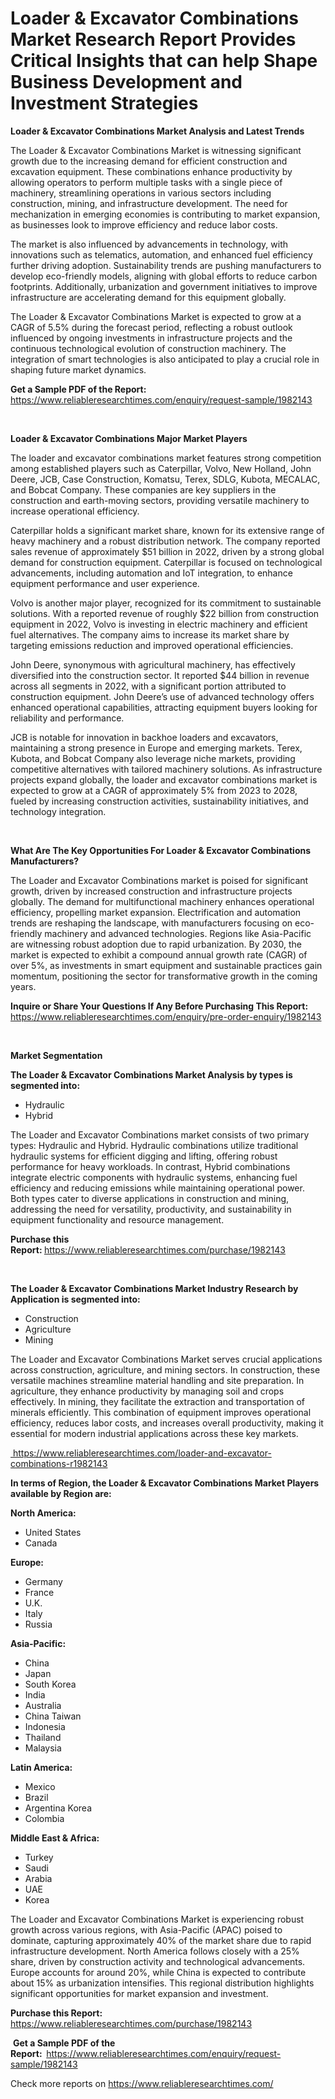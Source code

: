 <p><h1>Loader & Excavator Combinations Market Research Report Provides Critical Insights that can help Shape Business Development and Investment Strategies</h1></p><p><strong>Loader & Excavator Combinations Market Analysis and Latest Trends</strong></p>
<p><p>The Loader & Excavator Combinations Market is witnessing significant growth due to the increasing demand for efficient construction and excavation equipment. These combinations enhance productivity by allowing operators to perform multiple tasks with a single piece of machinery, streamlining operations in various sectors including construction, mining, and infrastructure development. The need for mechanization in emerging economies is contributing to market expansion, as businesses look to improve efficiency and reduce labor costs.</p><p>The market is also influenced by advancements in technology, with innovations such as telematics, automation, and enhanced fuel efficiency further driving adoption. Sustainability trends are pushing manufacturers to develop eco-friendly models, aligning with global efforts to reduce carbon footprints. Additionally, urbanization and government initiatives to improve infrastructure are accelerating demand for this equipment globally. </p><p>The Loader & Excavator Combinations Market is expected to grow at a CAGR of 5.5% during the forecast period, reflecting a robust outlook influenced by ongoing investments in infrastructure projects and the continuous technological evolution of construction machinery. The integration of smart technologies is also anticipated to play a crucial role in shaping future market dynamics.</p></p>
<p><strong>Get a Sample PDF of the Report:&nbsp;</strong> <a href="https://www.reliableresearchtimes.com/enquiry/request-sample/1982143?utm_campaign=2669&utm_medium=2&utm_source=Github&utm_content=ia&utm_term=02032025&utm_id=loader-excavator-combinations">https://www.reliableresearchtimes.com/enquiry/request-sample/1982143</a></p>
<p>&nbsp;</p>
<p><strong>Loader & Excavator Combinations Major Market Players</strong></p>
<p><p>The loader and excavator combinations market features strong competition among established players such as Caterpillar, Volvo, New Holland, John Deere, JCB, Case Construction, Komatsu, Terex, SDLG, Kubota, MECALAC, and Bobcat Company. These companies are key suppliers in the construction and earth-moving sectors, providing versatile machinery to increase operational efficiency.</p><p>Caterpillar holds a significant market share, known for its extensive range of heavy machinery and a robust distribution network. The company reported sales revenue of approximately $51 billion in 2022, driven by a strong global demand for construction equipment. Caterpillar is focused on technological advancements, including automation and IoT integration, to enhance equipment performance and user experience.</p><p>Volvo is another major player, recognized for its commitment to sustainable solutions. With a reported revenue of roughly $22 billion from construction equipment in 2022, Volvo is investing in electric machinery and efficient fuel alternatives. The company aims to increase its market share by targeting emissions reduction and improved operational efficiencies.</p><p>John Deere, synonymous with agricultural machinery, has effectively diversified into the construction sector. It reported $44 billion in revenue across all segments in 2022, with a significant portion attributed to construction equipment. John Deere’s use of advanced technology offers enhanced operational capabilities, attracting equipment buyers looking for reliability and performance.</p><p>JCB is notable for innovation in backhoe loaders and excavators, maintaining a strong presence in Europe and emerging markets. Terex, Kubota, and Bobcat Company also leverage niche markets, providing competitive alternatives with tailored machinery solutions. As infrastructure projects expand globally, the loader and excavator combinations market is expected to grow at a CAGR of approximately 5% from 2023 to 2028, fueled by increasing construction activities, sustainability initiatives, and technology integration.</p></p>
<p>&nbsp;</p>
<p><strong>What Are The Key Opportunities For Loader & Excavator Combinations Manufacturers?</strong></p>
<p><p>The Loader and Excavator Combinations market is poised for significant growth, driven by increased construction and infrastructure projects globally. The demand for multifunctional machinery enhances operational efficiency, propelling market expansion. Electrification and automation trends are reshaping the landscape, with manufacturers focusing on eco-friendly machinery and advanced technologies. Regions like Asia-Pacific are witnessing robust adoption due to rapid urbanization. By 2030, the market is expected to exhibit a compound annual growth rate (CAGR) of over 5%, as investments in smart equipment and sustainable practices gain momentum, positioning the sector for transformative growth in the coming years.</p></p>
<p><strong>Inquire or Share Your Questions If Any Before Purchasing This Report:</strong> <a href="https://www.reliableresearchtimes.com/enquiry/pre-order-enquiry/1982143?utm_campaign=2669&utm_medium=2&utm_source=Github&utm_content=ia&utm_term=02032025&utm_id=loader-excavator-combinations">https://www.reliableresearchtimes.com/enquiry/pre-order-enquiry/1982143</a></p>
<p>&nbsp;</p>
<p><strong>Market Segmentation</strong></p>
<p><strong>The Loader & Excavator Combinations Market Analysis by types is segmented into:</strong></p>
<p><ul><li>Hydraulic</li><li>Hybrid</li></ul></p>
<p><p>The Loader and Excavator Combinations market consists of two primary types: Hydraulic and Hybrid. Hydraulic combinations utilize traditional hydraulic systems for efficient digging and lifting, offering robust performance for heavy workloads. In contrast, Hybrid combinations integrate electric components with hydraulic systems, enhancing fuel efficiency and reducing emissions while maintaining operational power. Both types cater to diverse applications in construction and mining, addressing the need for versatility, productivity, and sustainability in equipment functionality and resource management.</p></p>
<p><strong>Purchase this Report:&nbsp;</strong><a href="https://www.reliableresearchtimes.com/purchase/1982143?utm_campaign=2669&utm_medium=2&utm_source=Github&utm_content=ia&utm_term=02032025&utm_id=loader-excavator-combinations">https://www.reliableresearchtimes.com/purchase/1982143</a></p>
<p>&nbsp;</p>
<p><strong>The Loader & Excavator Combinations Market Industry Research by Application is segmented into:</strong></p>
<p><ul><li>Construction</li><li>Agriculture</li><li>Mining</li></ul></p>
<p><p>The Loader and Excavator Combinations Market serves crucial applications across construction, agriculture, and mining sectors. In construction, these versatile machines streamline material handling and site preparation. In agriculture, they enhance productivity by managing soil and crops effectively. In mining, they facilitate the extraction and transportation of minerals efficiently. This combination of equipment improves operational efficiency, reduces labor costs, and increases overall productivity, making it essential for modern industrial applications across these key markets.</p></p>
<p><a href="https://www.reliableresearchtimes.com/loader-and-excavator-combinations-r1982143?utm_campaign=2669&utm_medium=2&utm_source=Github&utm_content=ia&utm_term=02032025&utm_id=loader-excavator-combinations">&nbsp;https://www.reliableresearchtimes.com/loader-and-excavator-combinations-r1982143</a></p>
<p><strong>In terms of Region, the Loader & Excavator Combinations Market Players available by Region are:</strong></p>
<p>
    <p> <strong> North America: </strong>
        <ul>
            <li>United States</li>
            <li>Canada</li>
        </ul>
        </p> 
    <p> <strong> Europe: </strong>
        <ul>
            <li>Germany</li>
            <li>France</li>
            <li>U.K.</li>
            <li>Italy</li>
            <li>Russia</li>
        </ul>
        </p> 
    <p> <strong> Asia-Pacific: </strong>
        <ul>
            <li>China</li>
            <li>Japan</li>
            <li>South Korea</li>
            <li>India</li>
            <li>Australia</li>
            <li>China Taiwan</li>
            <li>Indonesia</li>
            <li>Thailand</li>
            <li>Malaysia</li>
        </ul>
        </p> 
    <p> <strong> Latin America: </strong>
        <ul>
            <li>Mexico</li>
            <li>Brazil</li>
            <li>Argentina Korea</li>
            <li>Colombia</li>
        </ul>
        </p> 
    <p> <strong> Middle East & Africa: </strong>
        <ul>
            <li>Turkey</li>
            <li>Saudi</li>
            <li>Arabia</li>
            <li>UAE</li>
            <li>Korea</li>
        </ul>
    </p>
    </p>
<p><p>The Loader and Excavator Combinations Market is experiencing robust growth across various regions, with Asia-Pacific (APAC) poised to dominate, capturing approximately 40% of the market share due to rapid infrastructure development. North America follows closely with a 25% share, driven by construction activity and technological advancements. Europe accounts for around 20%, while China is expected to contribute about 15% as urbanization intensifies. This regional distribution highlights significant opportunities for market expansion and investment.</p></p>
<p><strong>Purchase this Report: </strong><a href="https://www.reliableresearchtimes.com/purchase/1982143?utm_campaign=2669&utm_medium=2&utm_source=Github&utm_content=ia&utm_term=02032025&utm_id=loader-excavator-combinations">https://www.reliableresearchtimes.com/purchase/1982143</a></p>
<p>&nbsp;<strong>Get a Sample PDF of the Report:&nbsp;&nbsp;</strong><a href="https://www.reliableresearchtimes.com/enquiry/request-sample/1982143?utm_campaign=2669&utm_medium=2&utm_source=Github&utm_content=ia&utm_term=02032025&utm_id=loader-excavator-combinations">https://www.reliableresearchtimes.com/enquiry/request-sample/1982143</a></p>
<p><strong></strong></p>
<p>Check more reports on <a href="https://www.reliableresearchtimes.com/?utm_campaign=2669&utm_medium=2&utm_source=Github&utm_content=ia&utm_term=02032025&utm_id=loader-excavator-combinations">https://www.reliableresearchtimes.com/</a></p>